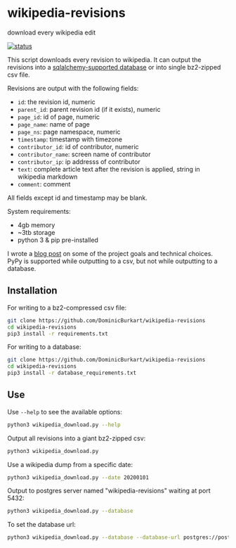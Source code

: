# wikipedia-revisions
download every wikipedia edit

[![status](https://github.com/DominicBurkart/wikipedia-revisions/workflows/Python%20application/badge.svg)](https://github.com/DominicBurkart/wikipedia-revisions/actions?query=is%3Acompleted+branch%3Amaster)


This script downloads every revision to wikipedia. It can output the revisions into a [sqlalchemy-supported database](https://docs.sqlalchemy.org/en/13/dialects/) or into single bz2-zipped csv file.

Revisions are output with the following fields:
- `id`: the revision id, numeric
- `parent_id`: parent revision id (if it exists), numeric
- `page_id`: id of page, numeric
- `page_name`: name of page
- `page_ns`: page namespace, numeric
- `timestamp`: timestamp with timezone
- `contributor_id`: id of contributor, numeric
- `contributor_name`: screen name of contributor
- `contributor_ip`: ip addresss of contributor
- `text`: complete article text after the revision is applied, string in wikipedia markdown
- `comment`: comment

All fields except id and timestamp may be blank.

System requirements:
- 4gb memory
- ~3tb storage
- python 3 & pip pre-installed

I wrote a [blog post](https://dominicburkart.com/blog/2020/big_data_and_small_computers.html) on some of the project 
goals and technical choices. PyPy is supported while outputting to a csv,
but not while outputting to a database.

## Installation

For writing to a bz2-compressed csv file:
```sh
git clone https://github.com/DominicBurkart/wikipedia-revisions
cd wikipedia-revisions
pip3 install -r requirements.txt
```

For writing to a database:
```sh
git clone https://github.com/DominicBurkart/wikipedia-revisions
cd wikipedia-revisions
pip3 install -r database_requirements.txt
```

## Use

Use `--help` to see the available options:
```sh
python3 wikipedia_download.py --help
```

Output all revisions into a giant bz2-zipped csv:
```sh 
python3 wikipedia_download.py
```

Use a wikipedia dump from a specific date:
```sh
python3 wikipedia_download.py --date 20200101
```

Output to postgres server named "wikipedia-revisions" waiting at port 5432:
```sh
python3 wikipedia_download.py --database
```

To set the database url:
```sh
python3 wikipedia_download.py --database --database-url postgres://postgres@localhost:5432/wikipedia-revisions
```